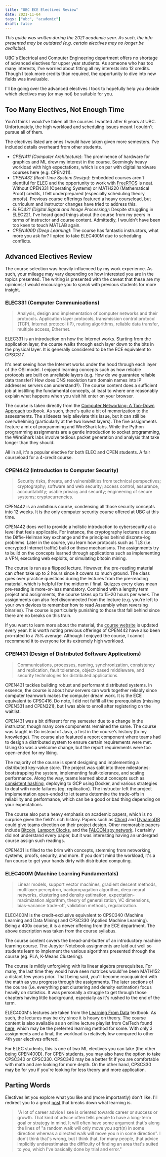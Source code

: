 ```yaml
---
title: "UBC ECE Electives Review"
date: 2021-11-04
tags: ["ubc", "academic"]
draft: false
---
```


_This guide was written during the 2021 academic year. As such, the info presented may be outdated (e.g. certain electives may no longer be available)._

UBC's Electrical and Computer Engineering department offers no shortage of advanced electives for upper year students. As someone who has too many interests, I've worried about fitting all my interests into 12 credits. Though I took more credits than required, the opportunity to dive into new fields was invaluable.

I'll be going over the advanced electives I took to hopefully help you decide which electives may (or may not) be suitable for you.

## Too Many Electives, Not Enough Time

You'd think I would've taken all the courses I wanted after 6 years at UBC. Unfortunately, the high workload and scheduling issues meant I couldn't pursue all of them.

The electives listed are ones I would have taken given more semesters. I've included details overheard from other students.

-   _CPEN411 (Computer Architecture)_: The prominence of hardware for graphics and ML drew my interest in the course. Seemingly heavy workload with high expectations, which is on par with digital hardware courses here (e.g. CPEN211).
-   _CPEN432 (Real-Time System Design)_: Embedded courses aren't plentiful for ELEC and the opportunity to work with [FreeRTOS](https://www.freertos.org/) is neat. Without CPEN331 (Operating Systems) or MATH220 (Mathematical Proof) credits, I felt underprepared (especially scheduling theory proofs). Previous course offerings featured a heavy courseload, but curriculum and instructor changes have tried to address this.
-   _ELEC421 (Digital Signal and Image Processing)_: Despite struggling in ELEC221, I've heard good things about the course from my peers in terms of instructor and course content. Admittedly, I wouldn't have been too keen to touch MATLAB again.
-   _CPEN400D (Deep Learning)_: The course has fantastic instructors, what more you ask for? I opted to take ELEC400M due to scheduling conflicts.

## Advanced Electives Review

The course selection was heavily influenced by my work experience. As such, your mileage may vary depending on how interested you are in the topics presented. The writing is presented with the caveat that these are my opinions; I would encourage you to speak with previous students for more insight.

### ELEC331 (Computer Communications)

> Analysis, design and implementation of computer networks and their protocols. Application layer protocols, transmission control protocol (TCP), Internet protocol (IP), routing algorithms, reliable data transfer, multiple access, Ethernet.

ELEC331 is an introduction on how the Internet works. Starting from the application layer, the course walks through each layer down to the bits in the physical layer. It is generally considered to be the ECE equivalent to CPSC317.

It's neat seeing how the Internet works under the hood through each layer of the OSI model. I enjoyed learning concepts such as how reliable protocols are built on unreliable layers (e.g. How do we guarantee reliable data transfer? How does DNS resolution turn domain names into IP addresses servers can understand?). The course content does a sufficient job at instilling the fundamental concepts, at least to where one reasonably explain what happens when you visit hit enter on your browser.

The course is taken directly from the [Computer Networking: A Top-Down Approach](https://gaia.cs.umass.edu/kurose_ross/eighth.php) textbook. As such, there's quite a bit of memorization to the assessments. The slidesets help alleviate this issue, but it can still be overwhelming (particularly at the two lowest layers). The five assignments feature a mix of programming and WireShark labs. While the Python programming assignments are a gentle introduction to socket programming, the WireShark labs involve tedious packet generation and analysis that take longer than they should.

All in all, it's a popular elective for both ELEC and CPEN students. A fair courseload for a 4-credit course.

### CPEN442 (Introduction to Computer Security)

> Security risks, threats, and vulnerabilities from technical perspectives; cryptography; software and web security; access control, assurance, accountability; usable privacy and security; engineering of secure systems; cryptocurrencies.

CPEN442 is an ambitious course, condensing all those security concepts into 12 weeks. It is the only computer security course offered at UBC at this time.

CPEN442 does well to provide a holistic introduction to cybersecurity at a level that feels applicable. For instance, the cryptography lectures discuss the Diffie-Hellman key exchange and the principles behind discrete-log problems. Later in the course, you learn how protocols such as TLS (i.e. encrypted Internet traffic) build on these mechanisms. The assignments try to build on the concepts learned through applications such as implementing a VPN, executing web exploits, or simulating bitcoin mining.

The course is run as a flipped lecture. However, the pre-reading material can often take up to 2 hours since it covers so much ground. The class goes over practice questions during the lectures from the pre-reading material, which is helpful for the midterm / final. Quizzes every class mean pre-reading is more-or-less mandatory. Combined with a lengthy term project and assignments, the course takes up to 15-20 hours per week. The assignments can also feel disconnected from the lecture (e.g. you're left to your own devices to remember how to read Assembly when reversing binaries). The course is particularly punishing to those that fall behind since there are no breaks on this train.

If you want to learn more about the material, the [course website](https://blogs.ubc.ca/cpen442/) is updated every year. It is worth noting previous offerings of CPEN442 have also been pro-rated to a 75% average. Although I enjoyed the course, I cannot recommend it to everyone for its extremely high workload.

### CPEN431 (Design of Distributed Software Applications)

> Communications, processes, naming, synchronization, consistency and replication, fault tolerance, object-based middleware, and security technologies for distributed applications.

CPEN431 tackles building robust and performant distributed systems. In essence, the course is about how servers can work together reliably since computer teamwork makes the computer dream work. It is the ECE equivalent to CPSC416. Do note, I did not fulfill all the prerequisites (missing CPEN331 and CPEN221), but I was able to enroll after registering on the waitlist.

CPEN431 was a bit different for my semester due to a change in the instructor, though many core components remained the same. The course was taught in Go instead of Java, a first in the course's history (to my knowledge). The course also featured a report component where teams had to design a distributed system to ensure certain requirements were met. Using Go was a welcome change, but the report requirements were too open-ended for my liking.

The majority of the course is spent designing and implementing a distributed key-value store. The project was split into three milestones: bootstrapping the system, implementing fault-tolerance, and scaling performance. Along the way, teams learned about concepts such as [consistent hashing](https://en.wikipedia.org/wiki/Consistent_hashing), deploying to GCP using Docker, and various strategies to deal with node failures (eg. replication). The instructor left the project implementation open-ended to let teams determine the trade-offs in reliability and performance, which can be a good or bad thing depending on your expectations.

The course also put a heavy emphasis on academic papers, which is no surprise given the field's rich history. Papers such as [Chord](https://pdos.csail.mit.edu/papers/chord:sigcomm01/chord_sigcomm.pdf) and [DynamoDB](https://www.allthingsdistributed.com/files/amazon-dynamo-sosp2007.pdf) could give teams direction on their project design. Other memorable papers include [Bitcoin](https://bitcoin.org/bitcoin.pdf), [Lamport Clocks](https://lamport.azurewebsites.net/pubs/time-clocks.pdf), and the [FALCON spy network](https://cs.nyu.edu/~mwalfish/papers/falcon-sosp11.pdf). I certainly did not understand every paper, but it was interesting having an undergrad course assign such readings.

CPEN431 is filled to the brim with concepts, stemming from networking, systems, proofs, security, and more. If you don't mind the workload, it's a fun course to get your hands dirty with distributed computing.

### ELEC400M (Machine Learning Fundamentals)

> Linear models, support vector machines, gradient descent methods, multilayer perceptron, backpropagation algorithm, deep neural networks, clustering and density estimation, expectation-maximization algorithm, theory of generalization, VC dimensions, bias-variance trade-off, validation methods, regularization.

ELEC400M is the credit-exclusive equivalent to CPSC340 (Machine Learning and Data Mining) and CPSC330 (Applied Machine Learning). Being a 400x course, it is a newer offering from the ECE department. The above description was taken from the course syllabus.

The course content covers the bread-and-butter of an introductory machine learning course. The Jupyter Notebook assignments are laid out well so students learn to implement the various algorithms presented through the course (eg. PLA, K-Means Clustering).

The course is mildly unforgiving with its linear algebra prerequisites. For many, the last time they would have seen matrices would've been MATH152 a distant few years prior. That being said, you'll become reacquainted with the math as you progress through the assignments. The later sections of the course (i.e. everything past clustering and density estimation) focus heavily on statistics. It was personally a struggle to get through those chapters having little background, especially as it's rushed to the end of the term.

ELEC400M's lectures are taken from the [Learning From Data](http://amlbook.com/) textbook. As such, the lectures may be dry since it is heavy on theory. The course content is also available as an online lecture playlist from CalTech found [here](https://www.youtube.com/watch?v=mbyG85GZ0PI&list=PLnIDYuXHkit4LcWjDe0EwlE57WiGlBs08), which may be the preferred learning method for some. With only 3 assignments and a final, the workload is relatively low compared to other 4th year electives offered.

For ELEC students, this is one of two ML electives you can take (the other being CPEN400D). For CPEN students, you may also have the option to take CPSC340 or CPSC330. CPSC340 may be a better fit if you are comfortable with math and are looking for more depth. On the other hand, CPSC330 may be for you if you're looking for less theory and more application.

## Parting Words

Electives let you explore what you like and (more importantly) don't like. I'll redirect you to a great [post](https://danluu.com/learn-what/) that breaks down what learning is.

> "A lot of career advice I see is oriented towards career or success or growth. That kind of advice often tells people to have a long-term goal or strategy in mind. It will often have some argument that's along the lines of "a random walk will only move you sqrt(n) in some direction whereas a directed walk will move you n in some direction". I don't think that's wrong, but I think that, for many people, that advice implicitly underestimates the difficulty of finding an area that's suited to you, which I've basically done by trial and error."
